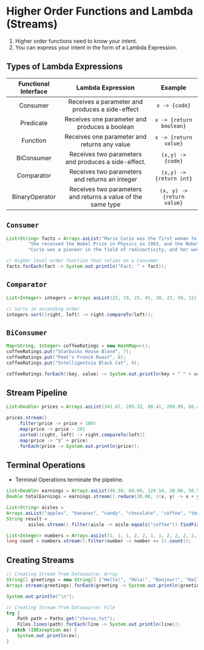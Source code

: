 # Higher Order Functions and Lambda (Streams)

1. Higher order functions need to know your intent.
2. You can express your intent in the form of a Lambda Expression.

## Types of Lambda Expressions

| Functional Interface |                      Lambda Expression                       |          Example           |
| :------------------: | :----------------------------------------------------------: | :------------------------: |
|       Consumer       |       Receives a parameter and produces a side-effect        |       `x -> {code}`        |
|      Predicate       |        Receives one parameter and produces a boolean         |  `x -> {return boolean}`   |
|       Function       |         Receives one parameter and returns any value         |   `x -> {return value}`    |
|      BiConsumer      |     Receives two parameters and produces a side-effect.      |     `(x,y) -> {code}`      |
|      Comparator      |        Receives two parameters and returns an integer        |  `(x,y) -> {return int}`   |
|    BinaryOperator    | Receives two parameters and returns a value of the same type | `(x, y) -> {return value}` |

## `Consumer`

```java
List<String> facts = Arrays.asList("Marie Curie was the first woman to win a Nobel Prize.",
        "She received the Nobel Prize in Physics in 1903, and the Nobel Prize in Chemistry in 1911.",
        "Curie was a pioneer in the field of radioactivity, and her work led to the development of X-ray technology.");

// Higher level order function that relies on a Consumer
facts.forEach(fact -> System.out.println("Fact: " + fact));
```

## `Comparator`

```java
List<Integer> integers = Arrays.asList(25, 19, 23, 45, 38, 23, 59, 12);

// Sorts in ascending order
integers.sort((right, left) -> right.compareTo(left));
```

## `BiConsumer`

```java
Map<String, Integer> coffeeRatings = new HashMap<>();
coffeeRatings.put("Starbucks House Blend", 7);
coffeeRatings.put("Peet's French Roast", 8);
coffeeRatings.put("Intelligentsia Black Cat", 9);

coffeeRatings.forEach((key, value) -> System.out.println(key + " " + value));
```

## Stream Pipeline

```java
List<Double> prices = Arrays.asList(341.67, 209.32, 88.41, 269.99, 68.49, 499.99, 28.12, 354.38);

prices.stream()
    .filter(price -> price > 100)
    .map(price -> price - 20)
    .sorted((right, left) -> right.compareTo(left))
    .map(price -> "$" + price)
    .forEach(price -> System.out.println(price));
```

## Terminal Operations

- Terminal Operations terminate the pipeline.

```java
List<Double> earnings = Arrays.asList(40.50, 60.00, 120.50, 20.00, 50.50, 20.00);
Double totalEarnings = earnings.stream().reduce(20.00, ((x, y) -> x + y));

List<String> aisles =
Arrays.asList("apples", "bananas", "candy", "chocolate", "coffee", "tea");
String result =
        aisles.stream().filter(aisle -> aisle.equals("coffee")).findFirst().orElse(null);

List<Integer> numbers = Arrays.asList(1, 1, 1, 2, 2, 1, 1, 2, 2, 2, 2, 3, 4, 1);
long count = numbers.stream().filter(number -> number == 1).count();
```

## Creating Streams

```java
// Creating Stream from Datasource: Array
String[] greetings = new String[] {"Hello!", "Hola!", "Bonjour!", "Hallo!"};
Arrays.stream(greetings).forEach(greeting -> System.out.println(greeting));

System.out.println("\n");

// Creating Stream from Datasource: File
try {
    Path path = Paths.get("chorus.txt");
    Files.lines(path).forEach(line -> System.out.println(line));
} catch (IOException ex) {
    System.out.println(ex);
}
```
